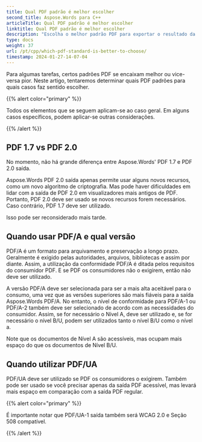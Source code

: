 ```yaml
---
title: Qual PDF padrão é melhor escolher
second_title: Aspose.Words para C++
articleTitle: Qual PDF padrão é melhor escolher
linktitle: Qual PDF padrão é melhor escolher
description: "Escolha o melhor padrão PDF para exportar o resultado da sua tarefa de programação em C++. Qual PDF padrão é melhor– PDF 1.7, PDF 2.0, PDF/A-1, PDF/A-2, ou PDF/UA."
type: docs
weight: 37
url: /pt/cpp/which-pdf-standard-is-better-to-choose/
timestamp: 2024-01-27-14-07-04
---
```


Para algumas tarefas, certos padrões PDF se encaixam melhor ou vice-versa pior. Neste artigo, tentaremos determinar quais PDF padrões para quais casos faz sentido escolher.

{{% alert color="primary" %}}

Todos os elementos que se seguem aplicam-se ao caso geral. Em alguns casos específicos, podem aplicar-se outras considerações.

{{% /alert %}}

## PDF 1.7 vs PDF 2.0

No momento, não há grande diferença entre Aspose.Words' PDF 1.7 e PDF 2.0 saída.

Aspose.Words PDF 2.0 saída apenas permite usar alguns novos recursos, como um novo algoritmo de criptografia. Mas pode haver dificuldades em lidar com a saída de PDF 2.0 em visualizadores mais antigos de PDF. Portanto, PDF 2.0 deve ser usado se novos recursos forem necessários. Caso contrário, PDF 1.7 deve ser utilizado.

Isso pode ser reconsiderado mais tarde.

## Quando usar PDF/A e qual versão

PDF/A é um formato para arquivamento e preservação a longo prazo. Geralmente é exigido pelas autoridades, arquivos, bibliotecas e assim por diante. Assim, a utilização da conformidade PDF/A é ditada pelos requisitos do consumidor PDF. E se PDF os consumidores não o exigirem, então não deve ser utilizado.

A versão PDF/A deve ser selecionada para ser a mais alta aceitável para o consumo, uma vez que as versões superiores são mais fiáveis para a saída Aspose.Words PDF/A. No entanto, o nível de conformidade para PDF/A-1 ou PDF/A-2 também deve ser selecionado de acordo com as necessidades do consumidor. Assim, se for necessário o Nível A, deve ser utilizado e, se for necessário o nível B/U, podem ser utilizados tanto o nível B/U como o nível a.

Note que os documentos de Nível A são acessíveis, mas ocupam mais espaço do que os documentos de Nível B/U.

## Quando utilizar PDF/UA

PDF/UA deve ser utilizado se PDF os consumidores o exigirem. Também pode ser usado se você precisar apenas da saída PDF acessível, mas levará mais espaço em comparação com a saída PDF regular.

{{% alert color="primary" %}}

É importante notar que PDF/UA-1 saída também será WCAG 2.0 e Seção 508 compatível.

{{% /alert %}}
